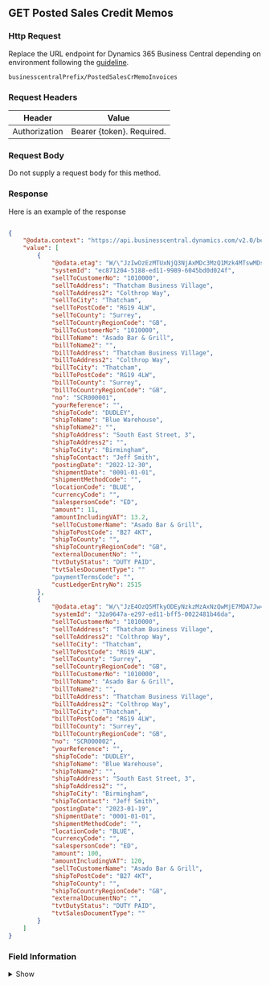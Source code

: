 ## GET Posted Sales Credit Memos

### Http Request

Replace the URL endpoint for Dynamics 365 Business Central depending on environment following the [guideline](#endpoints-businesscentralPrefix-structure).

~~~ api
businesscentralPrefix/PostedSalesCrMemoInvoices
~~~

### Request Headers

Header | Value |
--- | --- |
Authorization | Bearer {token}. Required.|

### Request Body

Do not supply a request body for this method.

### Response

Here is an example of the response

```json

{
    "@odata.context": "https://api.businesscentral.dynamics.com/v2.0/bevicasaas.onmicrosoft.com/tvt_develop/api/tvisiontech/webbevica/v2.0/$metadata#companies(9ce13e1a-9f86-ed11-9989-6045bd0d0c6b)/PostedSalesCrMemoInvoices",
    "value": [
        {
            "@odata.etag": "W/\"JzIwOzEzMTUxNjQ3NjAxMDc3MzQ1Mzk4MTswMDsn\"",
            "systemId": "ec871204-5188-ed11-9989-6045bd0d024f",
            "sellToCustomerNo": "1010000",
            "sellToAddress": "Thatcham Business Village",
            "sellToAddress2": "Colthrop Way",
            "sellToCity": "Thatcham",
            "sellToPostCode": "RG19 4LW",
            "sellToCounty": "Surrey",
            "sellToCountryRegionCode": "GB",
            "billToCustomerNo": "1010000",
            "billToName": "Asado Bar & Grill",
            "billToName2": "",
            "billToAddress": "Thatcham Business Village",
            "billToAddress2": "Colthrop Way",
            "billToCity": "Thatcham",
            "billToPostCode": "RG19 4LW",
            "billToCounty": "Surrey",
            "billToCountryRegionCode": "GB",
            "no": "SCR000001",
            "yourReference": "",
            "shipToCode": "DUDLEY",
            "shipToName": "Blue Warehouse",
            "shipToName2": "",
            "shipToAddress": "South East Street, 3",
            "shipToAddress2": "",
            "shipToCity": "Birmingham",
            "shipToContact": "Jeff Smith",
            "postingDate": "2022-12-30",
            "shipmentDate": "0001-01-01",
            "shipmentMethodCode": "",
            "locationCode": "BLUE",
            "currencyCode": "",
            "salespersonCode": "ED",
            "amount": 11,
            "amountIncludingVAT": 13.2,
            "sellToCustomerName": "Asado Bar & Grill",
            "shipToPostCode": "B27 4KT",
            "shipToCounty": "",
            "shipToCountryRegionCode": "GB",
            "externalDocumentNo": "",
            "tvtDutyStatus": "DUTY PAID",
            "tvtSalesDocumentType": ""
            "paymentTermsCode": "",
            "custLedgerEntryNo": 2515
        },
        {
            "@odata.etag": "W/\"JzE4OzQ5MTkyODEyNzkzMzAxNzQwMjE7MDA7Jw==\"",
            "systemId": "32a9647a-e297-ed11-bff5-0022481b46da",
            "sellToCustomerNo": "1010000",
            "sellToAddress": "Thatcham Business Village",
            "sellToAddress2": "Colthrop Way",
            "sellToCity": "Thatcham",
            "sellToPostCode": "RG19 4LW",
            "sellToCounty": "Surrey",
            "sellToCountryRegionCode": "GB",
            "billToCustomerNo": "1010000",
            "billToName": "Asado Bar & Grill",
            "billToName2": "",
            "billToAddress": "Thatcham Business Village",
            "billToAddress2": "Colthrop Way",
            "billToCity": "Thatcham",
            "billToPostCode": "RG19 4LW",
            "billToCounty": "Surrey",
            "billToCountryRegionCode": "GB",
            "no": "SCR000002",
            "yourReference": "",
            "shipToCode": "DUDLEY",
            "shipToName": "Blue Warehouse",
            "shipToName2": "",
            "shipToAddress": "South East Street, 3",
            "shipToAddress2": "",
            "shipToCity": "Birmingham",
            "shipToContact": "Jeff Smith",
            "postingDate": "2023-01-19",
            "shipmentDate": "0001-01-01",
            "shipmentMethodCode": "",
            "locationCode": "BLUE",
            "currencyCode": "",
            "salespersonCode": "ED",
            "amount": 100,
            "amountIncludingVAT": 120,
            "sellToCustomerName": "Asado Bar & Grill",
            "shipToPostCode": "B27 4KT",
            "shipToCounty": "",
            "shipToCountryRegionCode": "GB",
            "externalDocumentNo": "",
            "tvtDutyStatus": "DUTY PAID",
            "tvtSalesDocumentType": ""
        }
    ]
}

```

### Field Information
<details>
  <summary>Show</summary>

| Relation | Source Table | Field Caption | Field Type | Field Length | Note |
| ----------- | ----------- | ----------- | -------- | ---------- |---------- |
| 1 | Sales Cr.Memo Header | System Id | GUID |  |  |
| 1 | Sales Cr.Memo Header | Sell-to Customer No. | String | 20 |  |
| 1 | Sales Cr.Memo Header | Sell-to Name | String | 35 |  |
| 1 | Sales Cr.Memo Header | Sell-to Name 2 | String | 50 |  |
| 1 | Sales Cr.Memo Header | Sell-to Address | String | 50  |   |
| 1 | Sales Cr.Memo Header | Sell-to Address 2 | String | 50 |  |
| 1 | Sales Cr.Memo Header | Sell-to City | String | 30 |  |
| 1 | Sales Cr.Memo Header | Sell-to Post Code | String | 20  |  |
| 1 | Sales Cr.Memo Header | Sell-to County | String | 30  |  |
| 1 | Sales Cr.Memo Header | Sell-to Country/Region Code | String | 30  |  |
| 1 | Sales Cr.Memo Header | Bill-to Customer No. | String | 20 |  |
| 1 | Sales Cr.Memo Header | Bill-to Name | String | 35 |  |
| 1 | Sales Cr.Memo Header | Bill-to Name 2 | String | 50 |  |
| 1 | Sales Cr.Memo Header | Bill-to Address | String | 50  |   |
| 1 | Sales Cr.Memo Header | Bill-to Address 2 | String | 50 |  |
| 1 | Sales Cr.Memo Header | Bill-to City | String | 30 |  |
| 1 | Sales Cr.Memo Header | Bill-to Post Code | String | 20  |  |
| 1 | Sales Cr.Memo Header | Bill-to County | String | 30  |  |
| 1 | Sales Cr.Memo Header | Bill-to Country/Region Code | String | 30  |  |
| 1 | Sales Cr.Memo Header | No. | String | 20 | |
| 1 | Sales Cr.Memo Header | Your Reference | 35 |  |  |
| 1 | Sales Cr.Memo Header | Ship-to Code | String |  |  |
| 1 | Sales Cr.Memo Header | Ship-to Name | String | 35 |  |
| 1 | Sales Cr.Memo Header | Ship-to Name 2 | String | 50 |  |
| 1 | Sales Cr.Memo Header | Ship-to Address | String | 50  |   |
| 1 | Sales Cr.Memo Header | Ship-to Address 2 | String | 50 |  |
| 1 | Sales Cr.Memo Header | Ship-to City | String | 30 |  |
| 1 | Sales Cr.Memo Header | Ship-to Contact | String | 20 |  |
| 1 | Sales Cr.Memo Header | Posting Date | Date |  |  |
| 1 | Sales Cr.Memo Header | Shipment Date | Date |  |  |
| 1 | Sales Cr.Memo Header | Shipment Method Code | String | 20 | |
| 1 | Sales Cr.Memo Header | Location Code | String | 10 |  |
| 1 | Sales Cr.Memo Header | Salesperson Code | String | 20 |  |
| 1 | Sales Cr.Memo Header | Amount | Decimal |   |  |
| 1 | Sales Cr.Memo Header | Amount Including VAT | Decimal | Boolean  |  |
| 1 | Sales Cr.Memo Header | Sell-to Customer Name | String | 100  |  |
| 1 | Sales Cr.Memo Header | Ship-to Post Code | String | 20  |  |
| 1 | Sales Cr.Memo Header | Ship-to County | String | 30  |  |
| 1 | Sales Cr.Memo Header | Ship-to Country/Region Code | String | 30 |  |
| 1 | Sales Cr.Memo Header | External Document No. | 35 |   |  
| 1 | Sales Cr.Memo Header | Duty Status | Code | 20 |  |
| 1 | Sales Cr.Memo Header | Sales Document Type| String | 20 |  |
| 1 | Sales Invoice Header | Payment Terms| String | 20 |  |
| 1 | Sales Invoice Header | Customer Ledger Entry No. | Integer | 20 |  |
